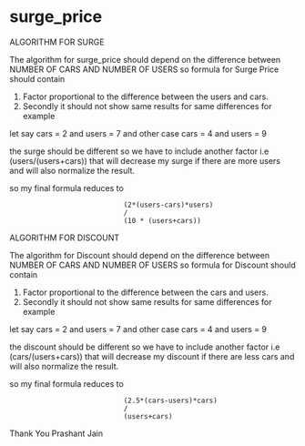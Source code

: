 # surge_price




ALGORITHM FOR SURGE

The algorithm for surge_price should depend on the difference between NUMBER OF CARS AND NUMBER OF USERS
so formula for Surge Price should contain 

1.  Factor proportional to the difference between the users and cars.
2.  Secondly it should not show same results for same differences for example

let say cars  = 2 and users = 7
and other case cars  = 4 and users  = 9 
 
the surge should be different so we have to include another factor i.e (users/(users+cars)) 
that will decrease my surge if there are more users and will also normalize the result.

so my final formula  reduces to 

                                (2*(users-cars)*users)
                                /
                                (10 * (users+cars))
                                
                                
                                
                                
ALGORITHM FOR DISCOUNT

The algorithm for Discount should depend on the difference between NUMBER OF CARS AND NUMBER OF USERS
so formula for Discount should contain 

1.  Factor proportional to the difference between the cars and users.
2.  Secondly it should not show same results for same differences for example

let say cars  = 2 and users = 7
and other case cars  = 4 and users  = 9 
 
the discount should be different so we have to include another factor i.e (cars/(users+cars)) 
that will decrease my discount if there are less cars and will also normalize the result.


so my final formula  reduces to 

                                (2.5*(cars-users)*cars)
                                /
                                (users+cars)
                                
Thank You
Prashant Jain
                                  
